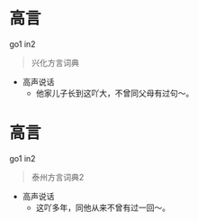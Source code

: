 # 高言
go1 in2
> 兴化方言词典
- 高声说话
  - 他家儿子长到这吖大，不曾同父母有过句～。


# 高言
go1 in2
> 泰州方言词典2
- 高声说话
  - 这吖多年，同他从来不曾有过一回～。
